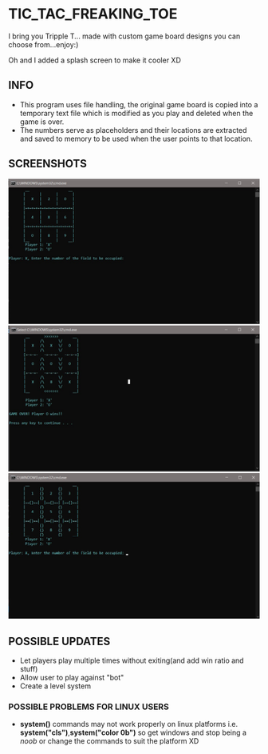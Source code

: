 # TIC_TAC_FREAKING_TOE

I bring you Tripple T... made with custom game board designs you can choose from...enjoy:)
<p>Oh and I added a splash screen to make it cooler XD</p>

## INFO
- This program uses file handling, the original game board is copied into a temporary text file which is modified as you play
and deleted when the game is over.
- The numbers serve as placeholders and their locations are extracted and saved to memory to be used when the user points to
that location.

## SCREENSHOTS
<img src = "images/board3.jpg" width = 700>
<img src = "images/board5.jpg" width = 700>
<img src = "images/board6.jpg" width = 700>

## POSSIBLE UPDATES
- Let players play multiple times without exiting(and add win ratio and stuff)
- Allow user to play against "bot"
- Create a level system 

### POSSIBLE PROBLEMS FOR LINUX USERS
- **system()** commands may not work properly on linux platforms i.e. **system("cls")**,**system("color 0b")**
so get windows and stop being a *noob* or change the commands to suit the platform XD